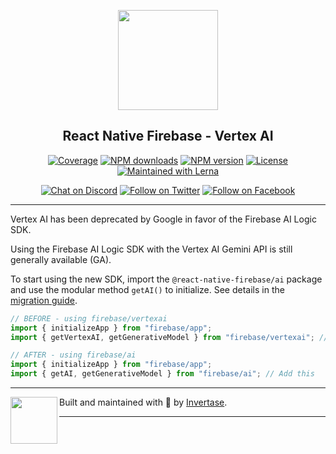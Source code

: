 <p align="center">
  <a href="https://rnfirebase.io">
    <img width="160px" src="https://i.imgur.com/JIyBtKW.png"><br/>
  </a>
  <h2 align="center">React Native Firebase - Vertex AI</h2>
</p>

<p align="center">
  <a href="https://api.rnfirebase.io/coverage/vertexai/detail"><img src="https://api.rnfirebase.io/coverage/vertexai/badge?style=flat-square" alt="Coverage"></a>
  <a href="https://www.npmjs.com/package/@react-native-firebase/vertexai"><img src="https://img.shields.io/npm/dm/@react-native-firebase/vertexai.svg?style=flat-square" alt="NPM downloads"></a>
  <a href="https://www.npmjs.com/package/@react-native-firebase/vertexai"><img src="https://img.shields.io/npm/v/@react-native-firebase/vertexai.svg?style=flat-square" alt="NPM version"></a>
  <a href="/LICENSE"><img src="https://img.shields.io/npm/l/react-native-firebase.svg?style=flat-square" alt="License"></a>
  <a href="https://lerna.js.org/"><img src="https://img.shields.io/badge/maintained%20with-lerna-cc00ff.svg?style=flat-square" alt="Maintained with Lerna"></a>
</p>

<p align="center">
  <a href="https://invertase.link/discord"><img src="https://img.shields.io/discord/295953187817521152.svg?style=flat-square&colorA=7289da&label=Chat%20on%20Discord" alt="Chat on Discord"></a>
  <a href="https://twitter.com/rnfirebase"><img src="https://img.shields.io/twitter/follow/rnfirebase.svg?style=flat-square&colorA=1da1f2&colorB=&label=Follow%20on%20Twitter" alt="Follow on Twitter"></a>
  <a href="https://www.facebook.com/groups/rnfirebase"><img src="https://img.shields.io/badge/Follow%20on%20Facebook-4172B8?logo=facebook&style=flat-square&logoColor=fff" alt="Follow on Facebook"></a>
</p>

---

Vertex AI has been deprecated by Google in favor of the Firebase AI Logic SDK.

Using the Firebase AI Logic SDK with the Vertex AI Gemini API is still generally available (GA).

To start using the new SDK, import the `@react-native-firebase/ai` package and use the modular method `getAI()` to initialize. See details in the [migration guide](https://firebase.google.com/docs/vertex-ai/migrate-to-latest-sdk).

```javascript
// BEFORE - using firebase/vertexai
import { initializeApp } from "firebase/app";
import { getVertexAI, getGenerativeModel } from "firebase/vertexai"; // Remove this

// AFTER - using firebase/ai
import { initializeApp } from "firebase/app";
import { getAI, getGenerativeModel } from "firebase/ai"; // Add this
```

---

<p>
  <img align="left" width="75px" src="https://static.invertase.io/assets/invertase-logo-small.png">
  <p align="left">
    Built and maintained with 💛 by <a href="https://invertase.io">Invertase</a>.
  </p>
</p>

---
